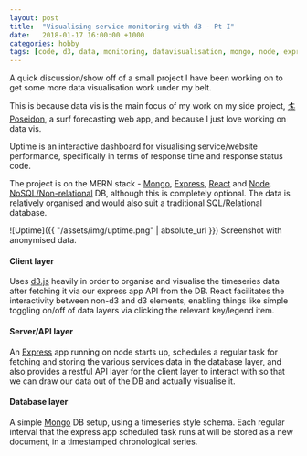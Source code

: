 ```yaml
---
layout: post
title:  "Visualising service monitoring with d3 - Pt I"
date:   2018-01-17 16:00:00 +1000
categories: hobby
tags: [code, d3, data, monitoring, datavisualisation, mongo, node, express, react, javascript]
---
```


A quick discussion/show off of a small project I have been working on to get some more data visualisation work under my belt.

This is because data vis is the main focus of my work on my side project, [:surfer: Poseidon](http://surfposeidon.io/), a surf forecasting web app, and because I just love working on data vis.

Uptime is an interactive dashboard for visualising service/website performance, specifically in terms of response time and response status code.

The project is on the MERN stack - [Mongo](https://www.mongodb.com/), [Express](https://expressjs.com/), [React](https://reactjs.org/) and [Node](https://nodejs.org/en/). [NoSQL/Non-relational](https://www.mongodb.com/nosql-explained) DB, although this is completely optional. The data is relatively organised and would also suit a traditional SQL/Relational database.

![Uptime]({{ "/assets/img/uptime.png" | absolute_url }})
Screenshot with anonymised data.

#### Client layer

Uses [d3.js](https://d3js.org/) heavily in order to organise and visualise the timeseries data after fetching it via our express app API from the DB. React facilitates the interactivity between non-d3 and d3 elements, enabling things like simple toggling on/off of data layers via clicking the relevant key/legend item.

#### Server/API layer

An [Express](https://expressjs.com/) app running on node starts up, schedules a regular task for fetching and storing the various services data in the database layer, and also provides a restful API layer for the client layer to interact with so that we can draw our data out of the DB and actually visualise it.

#### Database layer

A simple [Mongo](https://www.mongodb.com/) DB setup, using a timeseries style schema. Each regular interval that the express app scheduled task runs at will be stored as a new document, in a timestamped chronological series. 
